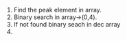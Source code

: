 1. Find  the peak element in array.
2. Binary search in array->(0,4).
3. If not found binary seach in dec array
4.